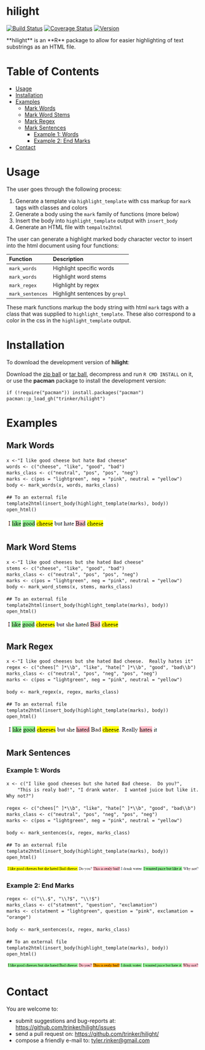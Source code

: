 hilight
============


[![Build
Status](https://travis-ci.org/trinker/hilight.svg?branch=master)](https://travis-ci.org/trinker/hilight)
[![Coverage
Status](https://coveralls.io/repos/trinker/hilight/badge.svg?branch=master)](https://coveralls.io/r/trinker/hilight?branch=master)
<a href="https://img.shields.io/badge/Version-0.0.1-orange.svg"><img src="https://img.shields.io/badge/Version-0.0.1-orange.svg" alt="Version"/></a>
</p>
**hilight** is an **R** package to allow for easier highlighting of text
substrings as an HTML file.


Table of Contents
============

-   [Usage](#usage)
-   [Installation](#installation)
-   [Examples](#examples)
    -   [Mark Words](#mark-words)
    -   [Mark Word Stems](#mark-word-stems)
    -   [Mark Regex](#mark-regex)
    -   [Mark Sentences](#mark-sentences)
        -   [Example 1: Words](#example-1-words)
        -   [Example 2: End Marks](#example-2-end-marks)
-   [Contact](#contact)

Usage
============


The user goes through the following process:

1.  Generate a template via `highlight_template` with css markup for
    `mark` tags with classes and colors
2.  Generate a body using the `mark` family of functions (more below)
3.  Insert the body into `highlight_template` output with `insert_body`
4.  Generate an HTML file with `tempalte2html`

The user can generate a highlight marked body character vector to insert
into the html document using four functions:

<table>
<thead>
<tr class="header">
<th align="left">Function</th>
<th align="left">Description</th>
</tr>
</thead>
<tbody>
<tr class="odd">
<td align="left"><code>mark_words</code></td>
<td align="left">Highlight specific words</td>
</tr>
<tr class="even">
<td align="left"><code>mark_words</code></td>
<td align="left">Highlight word stems</td>
</tr>
<tr class="odd">
<td align="left"><code>mark_regex</code></td>
<td align="left">Highlight by regex</td>
</tr>
<tr class="even">
<td align="left"><code>mark_sentences</code></td>
<td align="left">Highlight sentences by <code>grepl</code></td>
</tr>
</tbody>
</table>

These mark functions markup the body string with html `mark` tags with a
class that was supplied to `highlight_template`. These also correspond
to a color in the css in the `highlight_template` output.

Installation
============

To download the development version of **hilight**:

Download the [zip
ball](https://github.com/trinker/hilight/zipball/master) or [tar
ball](https://github.com/trinker/hilight/tarball/master), decompress and
run `R CMD INSTALL` on it, or use the **pacman** package to install the
development version:

    if (!require("pacman")) install.packages("pacman")
    pacman::p_load_gh("trinker/hilight")

Examples
========

Mark Words
----------

    x <-"I like good cheese but hate Bad cheese"
    words <- c("cheese", "like", "good", "bad")
    marks_class <- c("neutral", "pos", "pos", "neg")
    marks <- c(pos = "lightgreen", neg = "pink", neutral = "yellow")
    body <- mark_words(x, words, marks_class)

    ## To an external file
    template2html(insert_body(highlight_template(marks), body))
    open_html()

![](inst/figure/c1.png)

Mark Word Stems
---------------

    x <-"I like good cheeses but she hated Bad cheese"
    stems <- c("cheese", "like", "good", "bad")
    marks_class <- c("neutral", "pos", "pos", "neg")
    marks <- c(pos = "lightgreen", neg = "pink", neutral = "yellow")
    body <- mark_word_stems(x, stems, marks_class)

    ## To an external file
    template2html(insert_body(highlight_template(marks), body))
    open_html()

![](inst/figure/c2.png)

Mark Regex
----------

    x <-"I like good cheeses but she hated Bad cheese.  Really hates it"
    regex <- c("chees[^ ]*\\b", "like", "hate[^ ]*\\b", "good", "bad\\b")
    marks_class <- c("neutral", "pos", "neg", "pos", "neg")
    marks <- c(pos = "lightgreen", neg = "pink", neutral = "yellow")

    body <- mark_regex(x, regex, marks_class)

    ## To an external file
    template2html(insert_body(highlight_template(marks), body))
    open_html()

![](inst/figure/c3.png)

Mark Sentences
--------------

### Example 1: Words

    x <- c("I like good cheeses but she hated Bad cheese.  Do you?",
        "This is realy bad!", "I drank water.  I wanted juice but like it. Why not?")

    regex <- c("chees[^ ]*\\b", "like", "hate[^ ]*\\b", "good", "bad\\b")
    marks_class <- c("neutral", "pos", "neg", "pos", "neg")
    marks <- c(pos = "lightgreen", neg = "pink", neutral = "yellow")

    body <- mark_sentences(x, regex, marks_class)

    ## To an external file
    template2html(insert_body(highlight_template(marks), body))
    open_html()

![](inst/figure/c4.png)

### Example 2: End Marks

    regex <- c("\\.$", "\\?$", "\\!$")
    marks_class <- c("statment", "question", "exclamation")
    marks <- c(statment = "lightgreen", question = "pink", exclamation = "orange")

    body <- mark_sentences(x, regex, marks_class)

    ## To an external file
    template2html(insert_body(highlight_template(marks), body))
    open_html()

![](inst/figure/c5.png)

Contact
=======

You are welcome to: 
* submit suggestions and bug-reports at: <https://github.com/trinker/hilight/issues> 
* send a pull request on: <https://github.com/trinker/hilight/> 
* compose a friendly e-mail to: <tyler.rinker@gmail.com>
